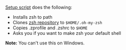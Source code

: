 [Setup script](./setup.sh) does the following:

- Installs zsh to path
- Clones [zsh repository](https://github.com/robbyrussell/oh-my-zsh) to `$HOME/.oh-my-zsh`
- Copies .zprofile and .zshrc to `$HOME`
- Asks you if you want to make zsh your default shell

**Note:** You can't use this on Windows.
